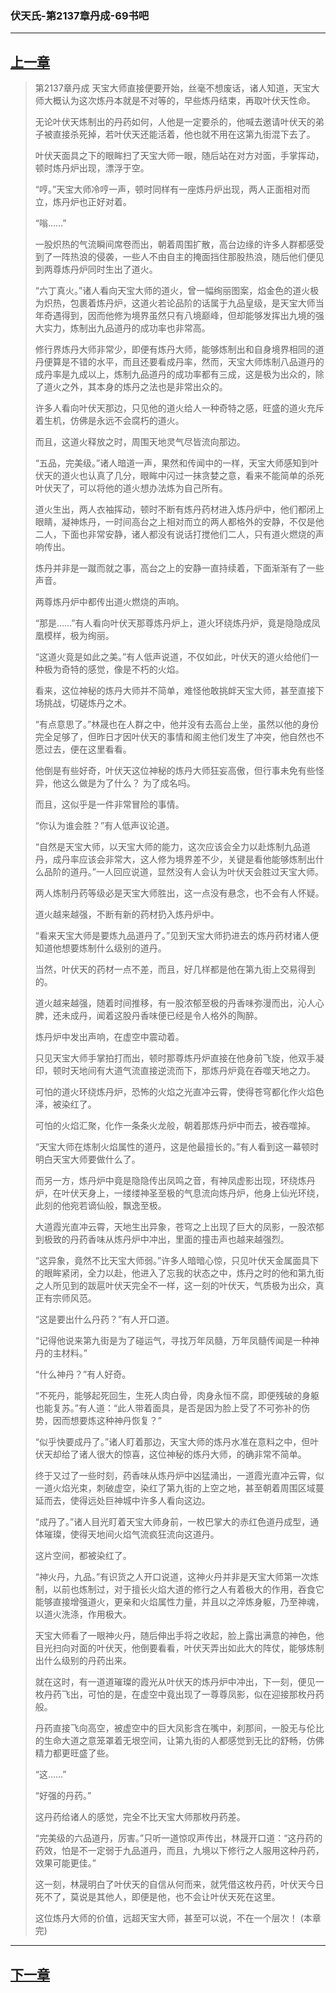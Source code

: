 ### 伏天氏-第2137章丹成-69书吧

--------
[上一章](./1ac1e32c533ca47415595e8ed079c6e7.md)
--------


>
>
>
>第2137章丹成
>天宝大师直接便要开始，丝毫不想废话，诸人知道，天宝大师大概认为这次炼丹本就是不对等的，早些炼丹结束，再取叶伏天性命。
>
>无论叶伏天炼制出的丹药如何，人他是一定要杀的，他喊去邀请叶伏天的弟子被直接杀死掉，若叶伏天还能活着，他也就不用在这第九街混下去了。
>
>叶伏天面具之下的眼眸扫了天宝大师一眼，随后站在对方对面，手掌挥动，顿时炼丹炉出现，漂浮于空。
>
>“哼。”天宝大师冷哼一声，顿时同样有一座炼丹炉出现，两人正面相对而立，炼丹炉也正好对着。
>
>“嗡……”
>
>一股炽热的气流瞬间席卷而出，朝着周围扩散，高台边缘的许多人群都感受到了一阵热浪的侵袭，一些人不由自主的掩面挡住那股热浪，随后他们便见到两尊炼丹炉同时生出了道火。
>
>“六丁真火。”诸人看向天宝大师的道火，曾一幅绚丽图案，焰金色的道火极为炽热，包裹着炼丹炉，这道火若论品阶的话属于九品皇级，是天宝大师当年奇遇得到，因而他修为境界虽然只有八境巅峰，但却能够发挥出九境的强大实力，炼制出九品道丹的成功率也非常高。
>
>修行界炼丹大师非常少，即便有炼丹大师，能够炼制出和自身境界相同的道丹便算是不错的水平，而且还要看成丹率，然而，天宝大师炼制八品道丹的成丹率是九成以上，炼制九品道丹的成功率都有三成，这是极为出众的，除了道火之外，其本身的炼丹之法也是非常出众的。
>
>许多人看向叶伏天那边，只见他的道火给人一种奇特之感，旺盛的道火充斥着生机，仿佛是永远不会腐朽的道火。
>
>而且，这道火释放之时，周围天地灵气尽皆流向那边。
>
>“五品，完美级。”诸人暗道一声，果然和传闻中的一样，天宝大师感知到叶伏天的道火也认真了几分，眼眸中闪过一抹贪婪之意，看来不能简单的杀死叶伏天了，可以将他的道火想办法炼为自己所有。
>
>道火生出，两人衣袖挥动，顿时不断有炼丹药材进入炼丹炉中，他们都闭上眼睛，凝神炼丹，一时间高台之上相对而立的两人都格外的安静，不仅是他二人，下面也非常安静，诸人都没有说话打搅他们二人，只有道火燃烧的声响传出。
>
>炼丹并非是一蹴而就之事，高台之上的安静一直持续着，下面渐渐有了一些声音。
>
>两尊炼丹炉中都传出道火燃烧的声响。
>
>“那是……”有人看向叶伏天那尊炼丹炉上，道火环绕炼丹炉，竟是隐隐成凤凰模样，极为绚丽。
>
>“这道火竟是如此之美。”有人低声说道，不仅如此，叶伏天的道火给他们一种极为奇特的感觉，像是不朽的火焰。
>
>看来，这位神秘的炼丹大师并不简单，难怪他敢挑衅天宝大师，甚至直接下场挑战，切磋炼丹之术。
>
>“有点意思了。”林晟也在人群之中，他并没有去高台上坐，虽然以他的身份完全足够了，但昨日才因叶伏天的事情和阁主他们发生了冲突，他自然也不愿过去，便在这里看看。
>
>他倒是有些好奇，叶伏天这位神秘的炼丹大师狂妄高傲，但行事未免有些怪异，他这么做是为了什么？
>为了成名吗。
>
>而且，这似乎是一件非常冒险的事情。
>
>“你认为谁会胜？”有人低声议论道。
>
>“自然是天宝大师，以天宝大师的能力，这次应该会全力以赴炼制九品道丹，成丹率应该会非常大，这人修为境界差不少，关键是看他能够炼制出什么品阶的道丹。”一人回应说道，显然没有人会认为叶伏天会胜过天宝大师。
>
>两人炼制丹药等级必是天宝大师胜出，这一点没有悬念，也不会有人怀疑。
>
>道火越来越强，不断有新的药材扔入炼丹炉中。
>
>“看来天宝大师是要炼九品道丹了。”见到天宝大师扔进去的炼丹药材诸人便知道他想要炼制什么级别的道丹。
>
>当然，叶伏天的药材一点不差，而且，好几样都是他在第九街上交易得到的。
>
>道火越来越强，随着时间推移，有一股浓郁至极的丹香味弥漫而出，沁人心脾，还未成丹，闻着这股丹香味便已经是令人格外的陶醉。
>
>炼丹炉中发出声响，在虚空中震动着。
>
>只见天宝大师手掌拍打而出，顿时那尊炼丹炉直接在他身前飞旋，他双手凝印，顿时天地间有大道气流直接逆流而下，那炼丹炉竟在吞噬天地之力。
>
>可怕的道火环绕炼丹炉，恐怖的火焰之光直冲云霄，使得苍穹都化作火焰色泽，被染红了。
>
>可怕的火焰汇聚，化作一条条火龙般，朝着那炼丹炉中而去，被吞噬掉。
>
>“天宝大师在炼制火焰属性的道丹，这是他最擅长的。”有人看到这一幕顿时明白天宝大师要做什么了。
>
>而另一方，炼丹炉中竟是隐隐传出凤鸣之音，有神凤虚影出现，环绕炼丹炉，在叶伏天身上，一缕缕神圣至极的气息流向炼丹炉，他身上仙光环绕，此刻的他宛若谪仙般，飘逸至极。
>
>大道霞光直冲云霄，天地生出异象，苍穹之上出现了巨大的凤影，一股浓郁到极致的丹药香味从炼丹炉中冲出，里面的撞击声也越来越强烈。
>
>“这异象，竟然不比天宝大师弱。”许多人暗暗心惊，只见叶伏天金属面具下的眼眸紧闭，全力以赴，他进入了忘我的状态之中，炼丹之时的他和第九街之人所见到的跋扈叶伏天完全不一样，这一刻的叶伏天，气质极为出众，真正有宗师风范。
>
>“这是要出什么丹药？”有人开口道。
>
>“记得他说来第九街是为了碰运气，寻找万年凤髓，万年凤髓传闻是一种神丹的主材料。”
>
>“什么神丹？”有人好奇。
>
>“不死丹，能够起死回生，生死人肉白骨，肉身永恒不腐，即便残破的身躯也能复苏。”有人道：“此人带着面具，是否是因为脸上受了不可弥补的伤势，因而想要炼这种神丹恢复？”
>
>“似乎快要成丹了。”诸人盯着那边，天宝大师的炼丹水准在意料之中，但叶伏天却给了诸人很大的惊喜，这位神秘的炼丹大师，的确非常不简单。
>
>终于又过了一些时刻，药香味从炼丹炉中凶猛涌出，一道霞光直冲云霄，似一道火焰光束，刺破虚空，染红了第九街的上空之地，甚至朝着周围区域蔓延而去，使得远处巨神城中许多人看向这边。
>
>“成丹了。”诸人目光盯着天宝大师身前，一枚巴掌大的赤红色道丹成型，通体璀璨，使得天地间火焰气流疯狂流向这道丹。
>
>这片空间，都被染红了。
>
>“神火丹，九品。”有识货之人开口说道，这神火丹并非是天宝大师第一次炼制，以前也炼制过，对于擅长火焰大道的修行之人有着极大的作用，吞食它能够直接增强道火，更亲和火焰属性力量，并且以之淬炼身躯，乃至神魂，以道火洗涤，作用极大。
>
>天宝大师看了一眼神火丹，随后伸出手将之收起，脸上露出满意的神色，他目光扫向对面的叶伏天，他倒要看看，叶伏天弄出如此大的阵仗，能够炼制出什么级别的丹药出来。
>
>就在这时，有一道道璀璨的霞光从叶伏天的炼丹炉中冲出，下一刻，便见一枚丹药飞出，可怕的是，在虚空中竟出现了一尊尊凤影，似在迎接那枚丹药般。
>
>丹药直接飞向高空，被虚空中的巨大凤影含在嘴中，刹那间，一股无与伦比的生命大道之意笼罩着无垠空间，让第九街的人都感觉到无比的舒畅，仿佛精力都更旺盛了些。
>
>“这……”
>
>“好强的丹药。”
>
>这丹药给诸人的感觉，完全不比天宝大师那枚丹药差。
>
>“完美级的六品道丹，厉害。”只听一道惊叹声传出，林晟开口道：“这丹药的药效，怕是不一定弱于九品道丹，而且，九境以下修行之人服用这种丹药，效果可能更佳。”
>
>这一刻，林晟明白了叶伏天的自信从何而来，就凭借这枚丹药，叶伏天今日死不了，莫说是其他人，即便是他，也不会让叶伏天死在这里。
>
>这位炼丹大师的价值，远超天宝大师，甚至可以说，不在一个层次！
>(本章完)
>
>

--------
[下一章](./0f2e62f36413618ba3c304c22a83b59f.md)
--------
